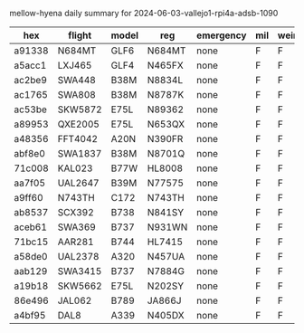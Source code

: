 mellow-hyena daily summary for 2024-06-03-vallejo1-rpi4a-adsb-1090

|hex|flight|model|reg|emergency|mil|weirdo|
|--|--|--|--|--|--|--|
|a91338|N684MT|GLF6|N684MT|none|F|F|
|a5acc1|LXJ465|GLF4|N465FX|none|F|F|
|ac2be9|SWA448|B38M|N8834L|none|F|F|
|ac1765|SWA808|B38M|N8787K|none|F|F|
|ac53be|SKW5872|E75L|N89362|none|F|F|
|a89953|QXE2005|E75L|N653QX|none|F|F|
|a48356|FFT4042|A20N|N390FR|none|F|F|
|abf8e0|SWA1837|B38M|N8701Q|none|F|F|
|71c008|KAL023|B77W|HL8008|none|F|F|
|aa7f05|UAL2647|B39M|N77575|none|F|F|
|a9ff60|N743TH|C172|N743TH|none|F|F|
|ab8537|SCX392|B738|N841SY|none|F|F|
|aceb61|SWA369|B737|N931WN|none|F|F|
|71bc15|AAR281|B744|HL7415|none|F|F|
|a58de0|UAL2378|A320|N457UA|none|F|F|
|aab129|SWA3415|B737|N7884G|none|F|F|
|a19b18|SKW5662|E75L|N202SY|none|F|F|
|86e496|JAL062|B789|JA866J|none|F|F|
|a4bf95|DAL8|A339|N405DX|none|F|F|
